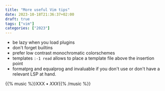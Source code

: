 ```yaml
---
title: "More useful Vim tips"
date: 2023-10-18T21:36:37+02:00
draft: true
tags: ["vim"]
categories: ["2023"]
---
```


- be lazy when you load plugins
- don't forget builtins
- prefer low contrast monochromatic colorschemes
- templates `:-1 read` allows to place a template file above the insertion point
- formatprg and equalprog and invaluable if you don't use or don't have a relevant LSP at hand.

{{% music %}}XXX • _XXX_{{% /music %}}
